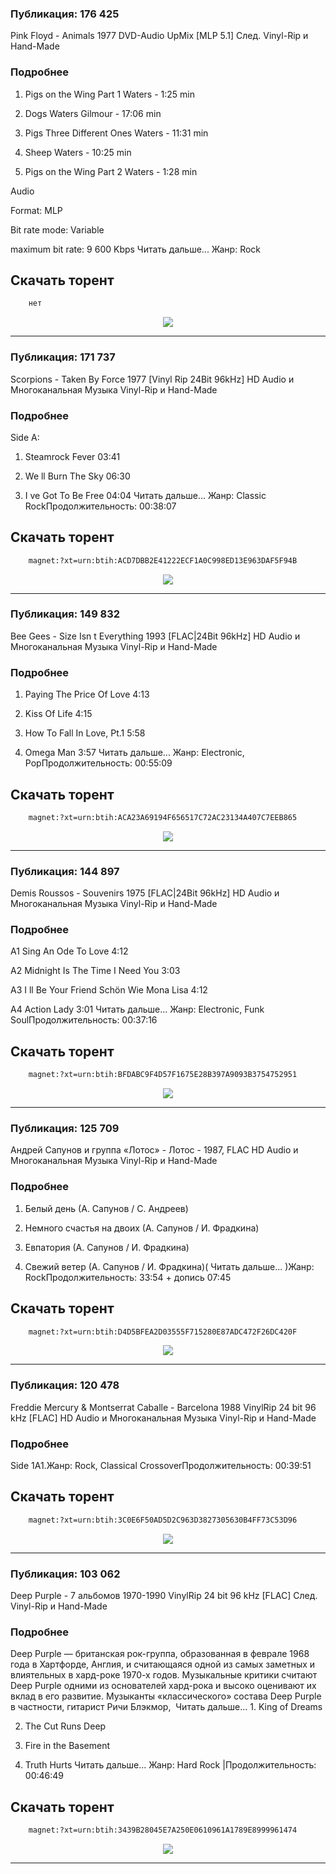 ﻿
###  Публикация: 176 425

Pink Floyd - Animals  1977  DVD-Audio  UpMix  [MLP 5.1]<Rock>
След.
Vinyl-Rip и Hand-Made

###  Подробнее

1. Pigs on the Wing  Part 1   Waters  - 1:25 min
2. Dogs  Waters Gilmour  - 17:06 min
3. Pigs  Three Different Ones   Waters  - 11:31 min
4. Sheep  Waters  - 10:25 min
5. Pigs on the Wing  Part 2   Waters  - 1:28 min

Audio
Format: MLP
Bit rate mode: Variable
maximum bit rate: 9 600 Kbps    Читать дальше... Жанр: Rock

## Скачать торент
```bash
    нет
```

<div id="header" align="center">
  <img src="https://a123bot.cloudpub.ru/download/picture/save_picture_176425.jpg" />
</div>

---------------------------------------------------------------------------------------------------------------


###  Публикация: 171 737

Scorpions - Taken By Force  1977  [Vinyl Rip 24Bit 96kHz]<Classic Rock>
HD Audio и Многоканальная Музыка
Vinyl-Rip и Hand-Made

###  Подробнее

Side A:
1. Steamrock Fever  03:41 
2. We ll Burn The Sky  06:30 
3. I ve Got To Be Free  04:04     Читать дальше...    Жанр: Classic RockПродолжительность: 00:38:07

## Скачать торент
```bash
    magnet:?xt=urn:btih:ACD7DBB2E41222ECF1A0C998ED13E963DAF5F94B
```

<div id="header" align="center">
  <img src="https://a123bot.cloudpub.ru/download/picture/save_picture_171737.jpg" />
</div>

---------------------------------------------------------------------------------------------------------------


###  Публикация: 149 832

Bee Gees - Size Isn t Everything  1993  [FLAC|24Bit 96kHz] <pop-rock>
HD Audio и Многоканальная Музыка
Vinyl-Rip и Hand-Made

###  Подробнее

01. Paying The Price Of Love  4:13 
02. Kiss Of Life  4:15 
03. How To Fall In Love, Pt.1  5:58 
04. Omega Man  3:57     Читать дальше...    Жанр: Electronic, PopПродолжительность: 00:55:09

## Скачать торент
```bash
    magnet:?xt=urn:btih:ACA23A69194F656517C72AC23134A407C7EEB865
```

<div id="header" align="center">
  <img src="https://a123bot.cloudpub.ru/download/picture/save_picture_149832.jpg" />
</div>

---------------------------------------------------------------------------------------------------------------


###  Публикация: 144 897

Demis Roussos - Souvenirs  1975  [FLAC|24Bit 96kHz]<pop>
HD Audio и Многоканальная Музыка
Vinyl-Rip и Hand-Made

###  Подробнее

A1   Sing An Ode To Love    4:12 
A2   Midnight Is The Time I Need You    3:03 
A3   I ll Be Your Friend  Schön Wie Mona Lisa    4:12 
A4   Action Lady   3:01     Читать дальше...    Жанр: Electronic, Funk   SoulПродолжительность: 00:37:16

## Скачать торент
```bash
    magnet:?xt=urn:btih:BFDABC9F4D57F1675E28B397A9093B3754752951
```

<div id="header" align="center">
  <img src="https://a123bot.cloudpub.ru/download/picture/save_picture_144897.jpg" />
</div>

---------------------------------------------------------------------------------------------------------------


###  Публикация: 125 709

Андрей Сапунов и группа «Лотос» - Лотос - 1987, FLAC
HD Audio и Многоканальная Музыка
Vinyl-Rip и Hand-Made

###  Подробнее

1. Белый день (А. Сапунов / С. Андреев)
2. Немного счастья на двоих (А. Сапунов / И. Фрадкина)
3. Евпатория (А. Сапунов / И. Фрадкина)
4. Свежий ветер (А. Сапунов / И. Фрадкина)(   Читать дальше...   )Жанр: RockПродолжительность: 33:54 + допись 07:45

## Скачать торент
```bash
    magnet:?xt=urn:btih:D4D5BFEA2D03555F715280E87ADC472F26DC420F
```

<div id="header" align="center">
  <img src="https://a123bot.cloudpub.ru/download/picture/save_picture_125709.jpg" />
</div>

---------------------------------------------------------------------------------------------------------------


###  Публикация: 120 478

Freddie Mercury & Montserrat Caballe - Barcelona  1988  VinylRip 24 bit 96 kHz [FLAC]<Rock>
HD Audio и Многоканальная Музыка
Vinyl-Rip и Hand-Made

###  Подробнее

Side 1A1.Жанр: Rock, Classical CrossoverПродолжительность: 00:39:51

## Скачать торент
```bash
    magnet:?xt=urn:btih:3C0E6F50AD5D2C963D3827305630B4FF73C53D96
```

<div id="header" align="center">
  <img src="https://a123bot.cloudpub.ru/download/picture/save_picture_120478.jpg" />
</div>

---------------------------------------------------------------------------------------------------------------


###  Публикация: 103 062

Deep Purple - 7 альбомов  1970-1990  VinylRip 24 bit 96 kHz [FLAC]<Hard Rock>
След.
Vinyl-Rip и Hand-Made

###  Подробнее

Deep Purple — британская рок-группа, образованная в феврале 1968 года в Хартфорде, Англия, и считающаяся одной из самых заметных и влиятельных в хард-роке 1970-х годов. Музыкальные критики считают Deep Purple одними из основателей хард-рока и высоко оценивают их вклад в его развитие. Музыканты «классического» состава Deep Purple  в частности, гитарист Ричи Блэкмор,     Читать дальше...    1. King of Dreams
2. The Cut Runs Deep
3. Fire in the Basement
4. Truth Hurts    Читать дальше...    Жанр: Hard Rock |Продолжительность: 00:46:49

## Скачать торент
```bash
    magnet:?xt=urn:btih:3439B28045E7A250E0610961A1789E8999961474
```

<div id="header" align="center">
  <img src="https://a123bot.cloudpub.ru/download/picture/save_picture_103062.jpg" />
</div>

---------------------------------------------------------------------------------------------------------------

